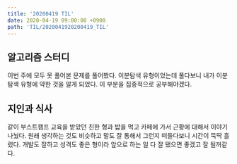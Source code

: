 ```yaml
---
title: '20200419 TIL'
date: 2020-04-19 09:00:00 +0900
path: 'TIL/2020041920200419_TIL'
---
```


## 알고리즘 스터디

이번 주에 모두 못 풀어본 문제를 풀어봤다. 이분탐색 유형이었는데 풀다보니 내가 이분탐색 유형에 약한 것을 알게 되었다. 이 부분을 집중적으로 공부해야겠다.

## 지인과 식사

같이 부스트캠프 교육을 받았던 친한 형과 밥을 먹고 카페에 가서 근황에 대해서 이야기 나눴다. 원래 생각하는 것도 비슷하고 말도 잘 통해서 그런지 떠들다보니 시간이 뚝딱 흘렀다. 개발도 잘하고 성격도 좋은 형이라 앞으로 하는 일 다 잘 됐으면 좋겠고 잘 될꺼같다.
